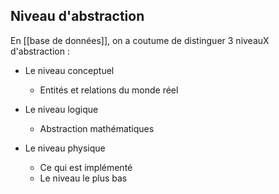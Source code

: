 ## Niveau d'abstraction

En [[base de données]], on a coutume de distinguer 3 niveauX d'abstraction :

- Le niveau conceptuel
    - Entités et relations du monde réel
    
- Le niveau logique
    - Abstraction mathématiques
    
- Le niveau physique
    - Ce qui est implémenté
    - Le niveau le plus bas



